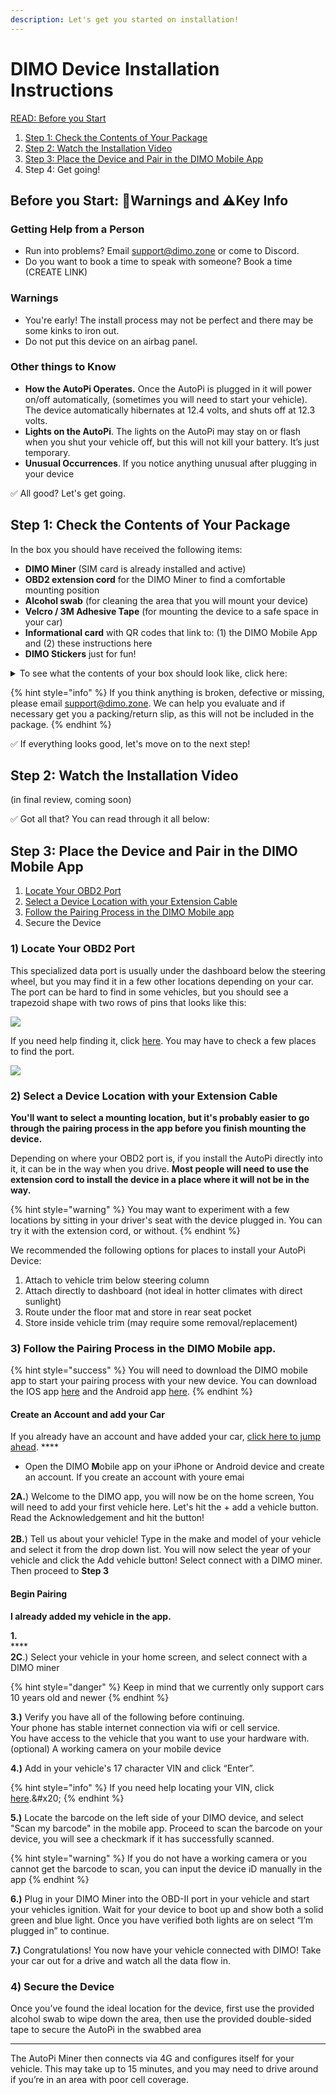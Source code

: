 ```yaml
---
description: Let's get you started on installation!
---
```


# DIMO Device Installation Instructions

[READ: Before you Start ](whats-included.md#before-you-start-warnings-and-key-info)

1. [Step 1: Check the Contents of Your Package ](whats-included.md#step-1-check-the-contents)
2. [Step 2: Watch the Installation Video](whats-included.md#installation-video)
3. [Step 3: Place the Device and Pair in the DIMO Mobile App](whats-included.md#step-3-review-the-instructions)
4. Step 4: Get going!

## Before you Start: 🚨Warnings and ⚠️Key Info

### Getting Help from a Person

* Run into problems? Email support@dimo.zone or come to Discord.
* Do you want to book a time to speak with someone? Book a time (CREATE LINK)

### Warnings

* You're early! The install process may not be perfect and there may be some kinks to iron out.
* Do not put this device on an airbag panel.

### Other things to Know

* **How the AutoPi Operates.** Once the AutoPi is plugged in it will power on/off automatically, (sometimes you will need to start your vehicle). The device automatically hibernates at 12.4 volts, and shuts off at 12.3 volts.&#x20;
* **Lights on the AutoPi**. The lights on the AutoPi may stay on or flash when you shut your vehicle off, but this will not kill your battery. It’s just temporary.
* **Unusual Occurrences**. If you notice anything unusual after plugging in your device

✅ All good? Let's get going.&#x20;

## Step 1: Check the Contents of Your Package

In the box you should have received the following items:

* **DIMO Miner** (SIM card is already installed and active)
* **OBD2 extension cord** for the DIMO Miner to find a comfortable mounting position
* **Alcohol swab** (for cleaning the area that you will mount your device)
* **Velcro / 3M Adhesive Tape** (for mounting the device to a safe space in your car)
* **Informational card** with QR codes that link to: (1) the DIMO Mobile App and (2) these instructions here
* **DIMO Stickers** just for fun!

<details>

<summary>To see what the contents of your box should look like, click here:</summary>

![](../.gitbook/assets/IMG\_4716.jpg)

</details>

{% hint style="info" %}
If you think anything is broken, defective or missing, please email support@dimo.zone. We can help you evaluate and if necessary get you a packing/return slip, as this will not be included in the package.
{% endhint %}

✅ If everything looks good, let's move on to the next step!

## Step 2: Watch the Installation Video

(in final review, coming soon)

✅ Got all that? You can read through it all below:

## Step 3: Place the Device and Pair in the DIMO Mobile App

1. [Locate Your OBD2 Port](whats-included.md#1-locate-the-obd2-port)
2. [Select a Device Location with your Extension Cable](whats-included.md#2-select-a-device-location-with-your-extension-cable)
3. [Follow the Pairing Process in the DIMO Mobile app](whats-included.md#3-follow-the-pairing-process-in-the-dimo-mobile-app.)
4. Secure the Device

### **1) Locate Your OBD2 Port**&#x20;

This specialized data port is usually under the dashboard below the steering wheel, but you may find it in a few other locations depending on your car. The port can be hard to find in some vehicles, but you should see a trapezoid shape with two rows of pins that looks like this:

![](https://lh5.googleusercontent.com/hkXE-AsMhWARWfSRr15AZpm-PBvV8\_ZcEelbtBlnohZ5K0rXlUlY8nBgeDRvGL55dEM1GtT9jpasNV-z29ckqpW2tKK3\_5lB9TdYMP07X2BQzeYOoIgmrrMWJt5eM5aLNs1Q2rA1YUOxbCqG\_Q)

If you need help finding it, click [here](https://www.carmd.com/obd-port-location/). You may have to check a few places to find the port.

![](../.gitbook/assets/obd\_locate\_ports.jpeg)

### **2) Select a Device Location with your Extension Cable**

**You'll want to select a mounting location, but it's probably easier to go through the pairing process in the app before you finish mounting the device.**

Depending on where your OBD2 port is, if you install the AutoPi directly into it, it can be in the way when you drive. **Most people will need to use the extension cord to install the device in a place where it will not be in the way.**&#x20;

{% hint style="warning" %}
You may want to experiment with a few locations by sitting in your driver's seat with the device plugged in. You can try it with the extension cord, or without.&#x20;
{% endhint %}

We recommended the following options for places to install your AutoPi Device:

1. Attach to vehicle trim below steering column
2. Attach directly to dashboard (not ideal in hotter climates with direct sunlight)
3. Route under the floor mat and store in rear seat pocket
4. Store inside vehicle trim (may require some removal/replacement)

### 3) Follow the Pairing Process in the DIMO Mobile app.&#x20;

{% hint style="success" %}
You will need to download the DIMO mobile app to start your pairing process with your new device. You can download the IOS app [here](https://apps.apple.com/us/app/dimo-mobile/id1589486727) and the Android app [here](https://play.google.com/store/apps/details?id=com.dimo.driver).&#x20;
{% endhint %}

#### **Create an Account and add your Car**

If you already have an account and have added your car, [click here to jump ahead](whats-included.md#undefined). ****&#x20;

* Open the DIMO **M**obile app on your iPhone or Android device and create an account. If you create an account with youre emai

**2A.**) Welcome to the DIMO app, you will now be on the home screen, You will need to add your first vehicle here. Let's hit the + add a vehicle button.  Read the Acknowledgement and hit the button!\
\
**2B.**) Tell us about your vehicle! Type in the make and model of your vehicle and select it from the drop down list. You will now select the year of your vehicle and click the Add vehicle button! Select connect with a DIMO miner. Then proceed to **Step 3**

#### Begin Pairing

**I already added my vehicle in the app.**

**1.** \
****\
**2C**.) Select your vehicle in your home screen, and select connect with a DIMO miner

{% hint style="danger" %}
Keep in mind that we currently only support cars 10 years old and newer
{% endhint %}

**3.)** Verify you have all of the following before continuing. \
Your phone has stable internet connection via wifi or cell service.\
You have access to the vehicle that you want to use your hardware with. \
(optional) A working camera on your mobile device&#x20;

**4.)** Add in your vehicle's 17 character VIN and click “Enter”.&#x20;

{% hint style="info" %}
If you need help locating your VIN, click [here](https://autotrends.org/2016/11/29/where-is-my-vin-number-located/#:\~:text=The%20most%20common%20place%20to,of%20the%20vehicle%20looking%20in.).&#x20;
{% endhint %}

**5.)** Locate the barcode on the left side of your DIMO device, and select "Scan my barcode" in the mobile app. Proceed to scan the barcode on your device, you will see a checkmark if it has successfully scanned.&#x20;

{% hint style="warning" %}
If you do not have a working camera or you cannot get the barcode to scan, you can input the device iD manually in the app
{% endhint %}

**6.)** Plug in your DIMO Miner into the OBD-II port in your vehicle and start your vehicles ignition. Wait for your device to boot up and show both a solid green and blue light. Once you have verified both lights are on select “I’m plugged in” to continue.&#x20;

**7.)** Congratulations! You now have your vehicle connected with DIMO! Take your car out for a drive and watch all the data flow in.&#x20;

### **4) Secure the Device**

Once you’ve found the ideal location for the device, first use the provided alcohol swab to wipe down the area, then use the provided double-sided tape to secure the AutoPi in the swabbed area

****

The AutoPi Miner then connects via 4G and configures itself for your vehicle. This may take up to 15 minutes, and you may need to drive around if you’re in an area with poor cell coverage.

